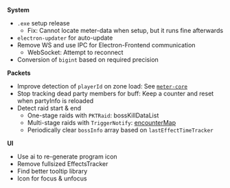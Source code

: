 
**System**
- `.exe` setup release
    - Fix: Cannot locate meter-data when setup, but it runs fine afterwards
- `electron-updater` for auto-update
- Remove WS and use IPC for Electron-Frontend communication
    - WebSocket: Attempt to reconnect
- Conversion of `bigint` based on required precision

**Packets**
- Improve detection of `playerId` on zone load: See [`meter-core`](https://github.com/lost-ark-dev/meter-core/blob/569139173931ca72e3dc74fc3e9c6d14d26b68c1/src/logger/entityTracker.ts)
- Stop tracking dead party members for buff: Keep a counter and reset when partyInfo is reloaded
- Detect raid start & end
    - One-stage raids with `PKTRaid`: bossKillDataList
    - Multi-stage raids with `TriggerNotify`: [encounterMap](https://github.com/snoww/loa-logs/blob/3e67b4746b1a74ac28c52239a1043e99afe8310b/src/lib/constants/encounters.ts#L4)
    - Periodically clear `bossInfo` array based on `lastEffectTimeTracker`

**UI**
- Use ai to re-generate program icon
- Remove fullsized EffectsTracker
- Find better tooltip library
- Icon for focus & unfocus
